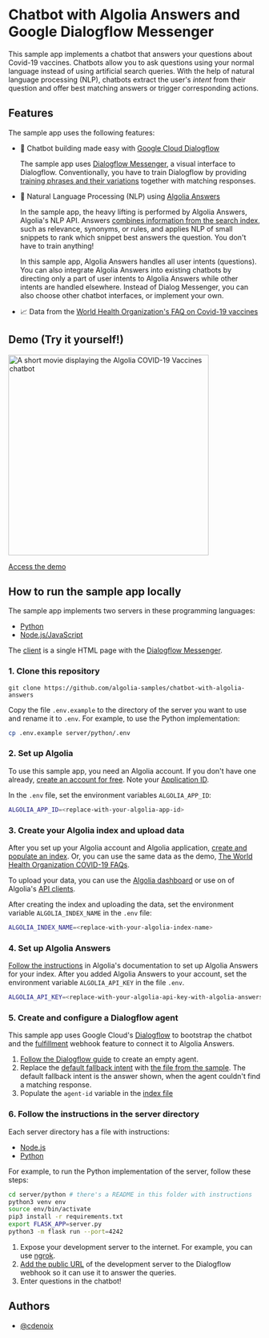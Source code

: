 # Chatbot with Algolia Answers and Google Dialogflow Messenger

This sample app implements a chatbot that answers your questions about Covid-19 vaccines. Chatbots allow you to ask questions using your normal language instead of using artificial search queries. With the help of natural language processing (NLP), chatbots extract the user's _intent_ from their question and offer best matching answers or trigger corresponding actions.

## Features

The sample app uses the following features:

-  🤖 Chatbot building made easy with [Google Cloud Dialogflow](https://cloud.google.com/dialogflow/)

   The sample app uses [Dialogflow Messenger](https://cloud.google.com/dialogflow/es/docs/integrations/dialogflow-messenger), a visual interface to Dialogflow. Conventionally, you have to train Dialogflow by providing [training phrases and their variations](https://cloud.google.com/dialogflow/es/docs/tutorials/build-an-agent/create-customize-agent) together with matching responses.

-  🧠 Natural Language Processing (NLP) using [Algolia Answers](https://www.algolia.com/products/answers-for-support/)

   In the sample app, the heavy lifting is performed by Algolia Answers, Algolia's NLP API. Answers [combines information from the search index](https://www.algolia.com/doc/guides/algolia-ai/answers/), such as relevance, synonyms, or rules, and applies NLP of small snippets to rank which snippet best answers the question. You don't have to train anything!

   In this sample app, Algolia Answers handles all user intents (questions). You can also integrate Algolia Answers into existing chatbots by directing only a part of user intents to Algolia Answers while other intents are handled elsewhere. Instead of Dialog Messenger, you can also choose other chatbot interfaces, or implement your own.
   
-  📈 Data from the [World Health Organization's FAQ on Covid-19 vaccines](<https://www.who.int/news-room/q-a-detail/coronavirus-disease-(covid-19)-vaccines>)

## Demo (Try it yourself!)

<img src="demo/demo.gif?raw=true" alt="A short movie displaying the Algolia COVID-19 Vaccines chatbot" align="center" width="400">

[Access the demo](https://ni17w.sse.codesandbox.io/)

## How to run the sample app locally

The sample app implements two servers in these programming languages:

- [Python](server/python)
- [Node.js/JavaScript](server/node)

The [client](client) is a single HTML page with the [Dialogflow Messenger](https://cloud.google.com/dialogflow/es/docs/integrations/dialogflow-messenger).

### 1. Clone this repository

```
git clone https://github.com/algolia-samples/chatbot-with-algolia-answers
```

Copy the file `.env.example` to the directory of the server you want to use and rename it to `.env`. For example, to use the Python implementation:

```bash
cp .env.example server/python/.env
```

### 2. Set up Algolia

To use this sample app, you need an Algolia account. If you don't have one already, [create an account for free](https://www.algolia.com/users/sign-up). Note your [Application ID](https://deploy-preview-5789--algolia-docs.netlify.app/doc/guides/sending-and-managing-data/send-and-update-your-data/how-to/importing-with-the-api/#application-id).

In the `.env` file, set the environment variables `ALGOLIA_APP_ID`:

```bash
ALGOLIA_APP_ID=<replace-with-your-algolia-app-id>
```

### 3. Create your Algolia index and upload data

After you set up your Algolia account and Algolia application, [create and populate an index](https://www.algolia.com/doc/guides/sending-and-managing-data/prepare-your-data/). Or, you can use the same data as the demo, [The World Health Organization COVID-19 FAQs](sample/who-covid-faq.json).

To upload your data, you can use the [Algolia dashboard](https://www.algolia.com/doc/guides/sending-and-managing-data/send-and-update-your-data/how-to/importing-from-the-dashboard/) or use on of Algolia's [API clients](https://www.algolia.com/developers/#integrations).

After creating the index and uploading the data, set the environment variable `ALGOLIA_INDEX_NAME` in the `.env` file:

```bash
ALGOLIA_INDEX_NAME=<replace-with-your-algolia-index-name>
```

### 4. Set up Algolia Answers

[Follow the instructions](https://www.algolia.com/doc/guides/algolia-ai/answers/#authentication) in Algolia's documentation to set up Algolia Answers for your index. After you added Algolia Answers to your account, set the environment variable `ALGOLIA_API_KEY` in the file `.env`.

```bash
ALGOLIA_API_KEY=<replace-with-your-algolia-api-key-with-algolia-answers-acl>
```

### 5. Create and configure a Dialogflow agent

This sample app uses Google Cloud's [Dialogflow](https://cloud.google.com/dialogflow) to bootstrap the chatbot
and the [fulfillment](https://cloud.google.com/dialogflow/es/docs/fulfillment-overview) webhook feature to connect it to Algolia Answers.

1. [Follow the Dialogflow guide](https://cloud.google.com/dialogflow/es/docs/agents-manage) to create an empty agent.
2. Replace the [default fallback intent](https://cloud.google.com/dialogflow/es/docs/intents-default#fallback) with [the file from the sample](sample/dialogflow-default-fallback-intent.json). The default fallback intent is the answer shown, when the agent couldn't find a matching response. 
3. Populate the `agent-id` variable in the [index file](client/index.html)

### 6. Follow the instructions in the server directory

Each server directory has a file with instructions:

- [Node.js](server/node/README)
- [Python](server/python/README)

For example, to run the Python implementation of the server, follow these steps:

```bash
cd server/python # there's a README in this folder with instructions
python3 venv env
source env/bin/activate
pip3 install -r requirements.txt
export FLASK_APP=server.py
python3 -m flask run --port=4242
```

1. Expose your development server to the internet. For example, you can use [ngrok](https://ngrok.com/).
2. [Add the public URL](https://cloud.google.com/dialogflow/es/docs/fulfillment-webhook) of the development server to the Dialogflow webhook so it can use it to answer the queries.
3. Enter questions in the chatbot!

## Authors

- [@cdenoix](https://twitter.com/cdenoix)
